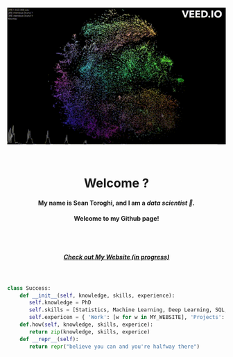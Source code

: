 <p align="center" >

 <img src="https://github.com/Sean-Toroghi/Sean-Toroghi/blob/main/resources/website.gif" >
</p>


<br/>

<h1 align="center" > <b> Welcome ?  </b> </h1>

<h4 align="center"> My name is Sean Toroghi, and I am a <I> data scientist 👋.</I></h4>



<h4 align="center"> Welcome to my Github page!</h4>
<br></br>

<h5 align="center"> <a href="https://toroghi.org">Check out My Website (in progress) </a> </h3> 

<br/>


```python
class Success:
    def __init__(self, knowledge, skills, experience):
       self.knowledge = PhD
       self.skills = [Statistics, Machine Learning, Deep Learning, SQL, Visualization, Algorithm, NLP, Recommender Systems]
       self.expericen = { 'Work': [w for w in MY_WEBSITE], 'Projects': [p for p in MY_WEBSITE]}
    def.how(self, knowledge, skills, experice):
       return zip(knowledge, skills, experice)
    def __repr__(self):
       return repr("believe you can and you're halfway there")
```
 

<!--
**Sean-Toroghi/Sean-Toroghi** is a ✨ _special_ ✨ repository because its `README.md` (this file) appears on your GitHub profile.

Here are some ideas to get you started:

- 🔭 I’m currently working on ...
- 🌱 I’m currently learning ...
- 👯 I’m looking to collaborate on ...
- 🤔 I’m looking for help with ...
- 💬 Ask me about ...
- 📫 How to reach me: ...
- 😄 Pronouns: ...
- ⚡ Fun fact: ...
-->

